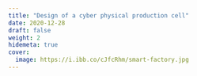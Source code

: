 ```yaml
---
title: "Design of a cyber physical production cell"
date: 2020-12-28
draft: false
weight: 2
hidemeta: true
cover:
  image: https://i.ibb.co/cJfcRhm/smart-factory.jpg
---
```



